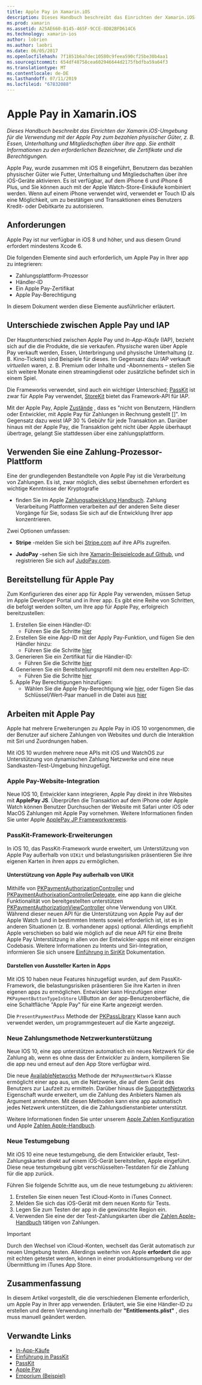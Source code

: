 ```yaml
---
title: Apple Pay in Xamarin.iOS
description: Dieses Handbuch beschreibt das Einrichten der Xamarin.iOS-Umgebung für die Verwendung mit der Apple Pay zum bezahlen physischer Güter, z. B. Essen, Unterhaltung und Mitgliedschaften über Ihre app. Sie enthält Informationen zu den erforderlichen Bezeichner, die Zertifikate und die Berechtigungen.
ms.prod: xamarin
ms.assetid: A25AE660-B145-465F-9CCE-8D82BFD614C6
ms.technology: xamarin-ios
author: lobrien
ms.author: laobri
ms.date: 06/05/2017
ms.openlocfilehash: 7f1851b6a7dec10580c9feea590cf25be30b4aa1
ms.sourcegitcommit: 654df48758cea602946644d2175fbdfba59a64f3
ms.translationtype: MT
ms.contentlocale: de-DE
ms.lasthandoff: 07/11/2019
ms.locfileid: "67832088"
---
```

# <a name="apple-pay-in-xamarinios"></a>Apple Pay in Xamarin.iOS

_Dieses Handbuch beschreibt das Einrichten der Xamarin.iOS-Umgebung für die Verwendung mit der Apple Pay zum bezahlen physischer Güter, z. B. Essen, Unterhaltung und Mitgliedschaften über Ihre app. Sie enthält Informationen zu den erforderlichen Bezeichner, die Zertifikate und die Berechtigungen._

Apple Pay, wurde zusammen mit iOS 8 eingeführt, Benutzern das bezahlen physischer Güter wie Futter, Unterhaltung und Mitgliedschaften über ihre iOS-Geräte aktivieren. Es ist verfügbar, auf dem iPhone 6 und iPhone 6 Plus, und Sie können auch mit der Apple Watch-Store-Einkäufe kombiniert werden. Wenn auf einem iPhone verwendet wird, verwendet er Touch ID als eine Möglichkeit, um zu bestätigen und Transaktionen eines Benutzers Kredit- oder Debitkarte zu autorisieren.

## <a name="requirements"></a>Anforderungen

Apple Pay ist nur verfügbar in iOS 8 und höher, und aus diesem Grund erfordert mindestens Xcode 6.

Die folgenden Elemente sind auch erforderlich, um Apple Pay in Ihrer app zu integrieren:

- Zahlungsplattform-Prozessor
- Händler-ID
- Ein Apple Pay-Zertifikat
- Apple Pay-Berechtigung

In diesem Dokument werden diese Elemente ausführlicher erläutert.

## <a name="differences-between-apple-pay-and-iap"></a>Unterschiede zwischen Apple Pay und IAP

Der Hauptunterschied zwischen Apple Pay und *In-App-Käufe* (IAP), bezieht sich auf die die Produkte, die sie verkaufen. *Physische* waren über Apple Pay verkauft werden, Essen, Unterbringung und physische Unterhaltung (z. B. Kino-Tickets) sind Beispiele für dieses. Im Gegensatz dazu IAP verkauft *virtuellen* waren, z. B. Premium oder Inhalte und -Abonnements – stellen Sie sich weitere Monate einen streamingdienst oder zusätzliche befindet sich in einem Spiel.

Die Frameworks verwendet, sind auch ein wichtiger Unterschied; [PassKit](https://developer.apple.com/library/ios/documentation/PassKit/Reference/PKPaymentAuthorizationViewController_Ref/) ist zwar für Apple Pay verwendet, [StoreKit](https://developer.apple.com/library/ios/documentation/PassKit/Reference/PKPaymentAuthorizationViewController_Ref/) bietet das Framework-API für IAP.

Mit der Apple Pay, Apple [Zustände](https://developer.apple.com/apple-pay/Getting-Started-with-Apple-Pay.pdf) , dass es "nicht von Benutzern, Händlern oder Entwickler, mit Apple Pay für Zahlungen in Rechnung gestellt []". Im Gegensatz dazu weist IAP 30 % Gebühr für jede Transaktion an. Darüber hinaus mit der Apple Pay, die Transaktion geht nicht über Apple überhaupt übertrage, gelangt Sie stattdessen über eine zahlungsplattform.

## <a name="using-a-payment-processor-platform"></a>Verwenden Sie eine Zahlung-Prozessor-Plattform

Eine der grundlegenden Bestandteile von Apple Pay ist die Verarbeitung von Zahlungen. Es ist, zwar möglich, dies selbst übernehmen erfordert es wichtige Kenntnisse der Kryptografie
- finden Sie im Apple [Zahlungsabwicklung Handbuch](https://developer.apple.com/library/ios/ApplePay_Guide/ProcessPayment.html).
Zahlung Verarbeitung Plattformen verarbeiten auf der anderen Seite dieser Vorgänge für Sie, sodass Sie sich auf die Entwicklung Ihrer app konzentrieren.

Zwei Optionen umfassen:

- **Stripe** -melden Sie sich bei [Stripe.com](https://stripe.com/) auf ihre APIs zugreifen.

- **JudoPay** -sehen Sie sich ihre [Xamarin-Beispielcode auf Github](https://github.com/Judopay/Xamarin-Sample-App), und registrieren Sie sich auf [JudoPay.com](https://www.judopay.com/).

## <a name="provisioning-for-apple-pay"></a>Bereitstellung für Apple Pay

Zum Konfigurieren des einer app für Apple Pay verwenden, müssen Setup im Apple Developer Portal und in Ihrer app. Es gibt eine Reihe von Schritten, die befolgt werden sollten, um Ihre app für Apple Pay, erfolgreich bereitzustellen:

1. Erstellen Sie einen Händler-ID:
    - Führen Sie die Schritte [hier](~/ios/deploy-test/provisioning/capabilities/apple-pay-capabilities.md#merchantid)
2. Erstellen Sie eine App-ID mit der Apply Pay-Funktion, und fügen Sie den Händler hinzu:
    - Führen Sie die Schritte [hier](~/ios/deploy-test/provisioning/capabilities/apple-pay-capabilities.md#appid)
3. Generieren Sie ein Zertifikat für die Händler-ID:
    - Führen Sie die Schritte [hier](~/ios/deploy-test/provisioning/capabilities/apple-pay-capabilities.md#certificate)
4. Generieren Sie ein Bereitstellungsprofil mit dem neu erstellten App-ID:
    - Führen Sie die Schritte [hier](~/ios/get-started/installation/device-provisioning/manual-provisioning.md#provisioning)
5. Apple Pay Berechtigungen hinzufügen:
    - Wählen Sie die Apple Pay-Berechtigung wie [hier](~/ios/deploy-test/provisioning/entitlements.md), oder fügen Sie das Schlüssel/Wert-Paar manuell in die Datei aus [hier](~/ios/deploy-test/provisioning/entitlements.md)

## <a name="working-with-apple-pay"></a>Arbeiten mit Apple Pay

Apple hat mehrere Erweiterungen zu Apple Pay in iOS 10 vorgenommen, die der Benutzer auf sichere Zahlungen von Websites und durch die Interaktion mit Siri und Zuordnungen haben.

Mit iOS 10 wurden mehrere neue APIs mit iOS und WatchOS zur Unterstützung von dynamischen Zahlung Netzwerke und eine neue Sandkasten-Test-Umgebung hinzugefügt.

### <a name="apple-pay-website-integration"></a>Apple Pay-Website-Integration

Neue IOS 10, Entwickler kann integrieren, Apple Pay direkt in ihre Websites mit **ApplePay JS**. Überprüfen die Transaktion auf dem iPhone oder Apple Watch können Benutzer Durchsuchen der Website mit Safari unter iOS oder MacOS Zahlungen mit Apple Pay vornehmen. Weitere Informationen finden Sie unter Apple [ApplePay JP Frameworkverweis](https://developer.apple.com/reference/applepayjs).

### <a name="passkit-framework-enhancements"></a>PassKit-Framework-Erweiterungen

In iOS 10, das PassKit-Framework wurde erweitert, um Unterstützung von Apple Pay außerhalb von `UIKit` und belastungsrisiken präsentieren Sie ihre eigenen Karten in ihren apps zu ermöglichen.


#### <a name="supporting-apple-pay-outside-of-uikit"></a>Unterstützung von Apple Pay außerhalb von UIKit

Mithilfe von [PKPaymentAuthorizationController](https://developer.apple.com/reference/passkit/pkpaymentauthorizationcontroller) und [PKPaymentAuthorixationControllerDelegate](https://developer.apple.com/reference/passkit/pkpaymentauthorizationcontrollerdelegate), eine app kann die gleiche Funktionalität von bereitgestellten unterstützen [ PKPaymentAuthorizationViewController](https://developer.apple.com/reference/passkit/pkpaymentauthorizationviewcontroller) ohne Verwendung von UIKit. Während dieser neuen API für die Unterstützung von Apple Pay auf der Apple Watch (und in bestimmten Intents sowie) erforderlich ist, ist es in anderen Situationen (z. B. vorhandener apps) optional. Allerdings empfiehlt Apple verschieben so bald wie möglich auf die neue API für eine Breite Apple Pay Unterstützung in allen von der Entwickler-apps mit einer einzigen Codebasis. Weitere Informationen zu Intents und Siri-Integration, informieren Sie sich unsere [Einführung in SiriKit](~/ios/platform/sirikit/index.md) Dokumentation.

#### <a name="presenting-issuer-cards-from-within-apps"></a>Darstellen von Aussteller Karten in Apps

Mit iOS 10 haben neue Features hinzugefügt wurden, auf dem PassKit-Framework, die belastungsrisiken präsentieren Sie ihre Karten in ihren eigenen apps zu ermöglichen. Entwickler kann Hinzufügen einer `PKPaymentButtonTypeInStore` UIButton an der app-Benutzeroberfläche, die eine Schaltfläche "Apple Pay" für eine Karte angezeigt werden.

Die `PresentPaymentPass` Methode der [PKPassLibrary](https://developer.apple.com/reference/passkit/pkpasslibrary) Klasse kann auch verwendet werden, um programmgesteuert auf die Karte angezeigt.

### <a name="new-payment-network-support"></a>Neue Zahlungsmethode Netzwerkunterstützung

Neue IOS 10, eine app unterstützen automatisch ein neues Netzwerk für die Zahlung ab, wenn es ohne dass der Entwickler zu ändern, kompilieren Sie die app neu und erneut auf den App Store verfügbar wird.

Die neue [AvailableNetworks](https://developer.apple.com/reference/passkit/pkpaymentrequest/1833288-availablenetworks) Methode der `PKPaymentNetwork` Klasse ermöglicht einer app aus, um die Netzwerke, die auf dem Gerät des Benutzers zur Laufzeit zu ermitteln. Darüber hinaus die [SupportedNetworks](https://developer.apple.com/reference/passkit/pkpaymentrequest/1619329-supportednetworks) Eigenschaft wurde erweitert, um die Zahlung des Anbieters Namen als Argument annehmen. Mit diesen Methoden kann eine app automatisch jedes Netzwerk unterstützen, die die Zahlungsdienstanbieter unterstützt.

Weitere Informationen finden Sie unter unserem [Apple Zahlen Konfiguration](~/ios/platform/apple-pay.md) und Apple [Zahlen Apple-Handbuch](https://developer.apple.com/apple-pay/).

### <a name="new-testing-environment"></a>Neue Testumgebung

Mit iOS 10 eine neue testumgebung, die dem Entwickler erlaubt, Test-Zahlungskarten direkt auf einem iOS-Gerät bereitstellen, Apple eingeführt. Diese neue testumgebung gibt verschlüsselten-Testdaten für die Zahlung für die app zurück.

Führen Sie folgende Schritte aus, um die neue testumgebung zu aktivieren:

1. Erstellen Sie einen neuen Test iCloud-Konto in iTunes Connect.
2. Melden Sie sich das iOS-Gerät mit dem neuen Konto für Tests.
3. Legen Sie zum Testen der app in die gewünschte Region ein.
4. Verwenden Sie eine der der Test-Zahlungskarten über die [Zahlen Apple-Handbuch](https://developer.apple.com/apple-pay/) tätigen von Zahlungen.

> [!IMPORTANT]
> Durch den Wechsel von iCloud-Konten, wechselt das Gerät automatisch zur neuen Umgebung testen. Allerdings weiterhin von Apple **erfordert** die app mit echten getestet werden, können in einer produktionsumgebung vor der Übermittlung im iTunes App Store.

## <a name="summary"></a>Zusammenfassung

In diesem Artikel vorgestellt, die die verschiedenen Elemente erforderlich, um Apple Pay in Ihrer app verwenden. Erläutert, wie Sie eine Händler-ID zu erstellen und deren Verwendung innerhalb der **"Entitlements.plist"** , dies muss manuell geändert werden.

## <a name="related-links"></a>Verwandte Links

- [In-App-Käufe](~/ios/platform/in-app-purchasing/index.md)
- [Einführung in PassKit](~/ios/platform/passkit.md)
- [PassKit](https://developer.apple.com/library/ios/documentation/PassKit/Reference/PKPaymentAuthorizationViewController_Ref/)
- [Apple Pay](https://developer.apple.com/apple-pay/)
- [Emporium (Beispiel)](https://developer.xamarin.com/samples/monotouch/ios9/Emporium/)
